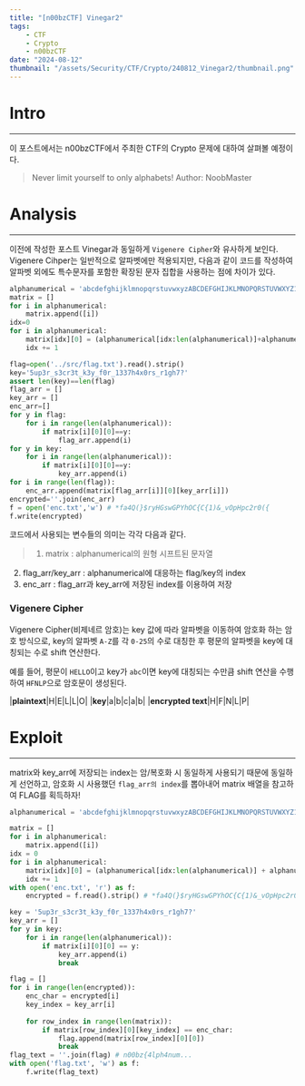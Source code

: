 ```yaml
---
title: "[n00bzCTF] Vinegar2"
tags:
    - CTF
    - Crypto
    - n00bzCTF
date: "2024-08-12"
thumbnail: "/assets/Security/CTF/Crypto/240812_Vinegar2/thumbnail.png"
---
```


# Intro
---
이 포스트에서는 n00bzCTF에서 주최한 CTF의 Crypto 문제에 대하여 살펴볼 예정이다.
> Never limit yourself to only alphabets! Author: NoobMaster

# Analysis
---
이전에 작성한 포스트 Vinegar과 동일하게 `Vigenere Cipher`와 유사하게 보인다. Vigenere Cihper는 일반적으로 알파벳에만 적용되지만, 다음과 같이 코드를 작성하여 알파벳 외에도 특수문자를 포함한 확장된 문자 집합을 사용하는 점에 차이가 있다.

```Python
alphanumerical = 'abcdefghijklmnopqrstuvwxyzABCDEFGHIJKLMNOPQRSTUVWXYZ1234567890!@#$%^&*(){}_?'
matrix = []
for i in alphanumerical:
	matrix.append([i])
idx=0
for i in alphanumerical:
	matrix[idx][0] = (alphanumerical[idx:len(alphanumerical)]+alphanumerical[0:idx])
	idx += 1

flag=open('../src/flag.txt').read().strip()
key='5up3r_s3cr3t_k3y_f0r_1337h4x0rs_r1gh7?'
assert len(key)==len(flag)
flag_arr = []
key_arr = []
enc_arr=[]
for y in flag:
	for i in range(len(alphanumerical)):
		if matrix[i][0][0]==y:
			flag_arr.append(i)
for y in key:
	for i in range(len(alphanumerical)):
		if matrix[i][0][0]==y:
			key_arr.append(i) 
for i in range(len(flag)):
	enc_arr.append(matrix[flag_arr[i]][0][key_arr[i]])
encrypted=''.join(enc_arr)
f = open('enc.txt','w') # *fa4Q(}$ryHGswGPYhOC{C{1)&_vOpHpc2r0({
f.write(encrypted)
```

코드에서 사용되는 변수들의 의미는 각각 다음과 같다.
>1) matrix : alphanumerical의 원형 시프트된 문자열
2) flag_arr/key_arr : alphanumerical에 대응하는 flag/key의 index
3) enc_arr : flag_arr과 key_arr에 저장된 index를 이용하여 저장

### Vigenere Cipher
Vigenere Cipher(비제네르 암호)는 key 값에 따라 알파벳을 이동하여 암호화 하는 암호 방식으로, key의 알파벳 `A-Z`를 각 `0-25`의 수로 대칭한 후 평문의 알파벳을 key에 대칭되는 수로 shift 연산한다.

예를 들어, 평문이 `HELLO`이고 key가 `abc`이면 key에 대칭되는 수만큼 shift 연산을 수행하여 `HFNLP`으로 암호문이 생성된다.

|**plaintext**|H|E|L|L|O|
|**key**|a|b|c|a|b|
|**encrypted text**|H|F|N|L|P|

# Exploit
---
matrix와 key_arr에 저장되는 index는 암/복호화 시 동일하게 사용되기 때문에 동일하게 선언하고, 암호화 시 사용했던 `flag_arr의 index`를 뽑아내어 matrix 배열을 참고하여 FLAG를 획득하자!  

```Python
alphanumerical = 'abcdefghijklmnopqrstuvwxyzABCDEFGHIJKLMNOPQRSTUVWXYZ1234567890!@#$%^&*(){}_?'

matrix = []
for i in alphanumerical:
    matrix.append([i])
idx = 0
for i in alphanumerical:
    matrix[idx][0] = (alphanumerical[idx:len(alphanumerical)] + alphanumerical[0:idx])
    idx += 1
with open('enc.txt', 'r') as f:
    encrypted = f.read().strip() # *fa4Q(}$ryHGswGPYhOC{C{1)&_vOpHpc2r0({

key = '5up3r_s3cr3t_k3y_f0r_1337h4x0rs_r1gh7?'
key_arr = []
for y in key:
    for i in range(len(alphanumerical)):
        if matrix[i][0][0] == y:
            key_arr.append(i)
            break

flag = []
for i in range(len(encrypted)):
    enc_char = encrypted[i]
    key_index = key_arr[i]
    
    for row_index in range(len(matrix)):
        if matrix[row_index][0][key_index] == enc_char:
            flag.append(matrix[row_index][0][0])
            break
flag_text = ''.join(flag) # n00bz{4lph4num...
with open('flag.txt', 'w') as f:
    f.write(flag_text)
```